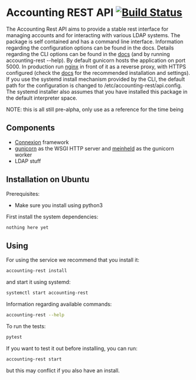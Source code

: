 # Accounting REST API [![Build Status](https://travis-ci.org/uzh/account-rest-api.svg?branch=master)](https://travis-ci.org/uzh/account-rest-api)

The Accounting Rest API aims to provide a stable rest interface for managing accounts and for interacting with various LDAP systems.
The package is self contained and has a command line interface.
Information regarding the configuration options can be found in the docs.
Details regarding the CLI options can be found in the [docs](https://account-rest-api.readthedocs.io/en/latest/) (and by running accounting-rest --help).
By default gunicorn hosts the application on port 5000.
In production run [nginx](https://www.nginx.com/) in front of it as a reverse proxy, with HTTPS configured (check the [docs](https://account-rest-api.readthedocs.io/en/latest/) for the recommended installation and settings).
If you use the systemd install mechanism provided by the CLI, the default path for the configuration is changed to /etc/accounting-rest/api.config. 
The systemd installer also assumes that you have installed this package in the default interpreter space.

NOTE: this is all still pre-alpha, only use as a reference for the time being
## Components

* [Connexion](https://github.com/zalando/connexion) framework 
* [gunicorn](https://github.com/benoitc/gunicorn) as the WSGI HTTP server and [meinheld](https://github.com/mopemope/meinheld) as the gunicorn worker
* LDAP stuff  

## Installation on Ubuntu

Prerequisites:
* Make sure you install using python3

First install the system dependencies:
```bash
nothing here yet
```

## Using
For using the service we recommend that you install it:
```bash
accounting-rest install
```
and start it using systemd:
```bash
systemctl start accounting-rest
```
Information regarding available commands:
```bash
accounting-rest --help
```
To run the tests:
```bash
pytest
```
If you want to test it out before installing, you can run:
```bash
accounting-rest start
```
but this may conflict if you also have an install.
